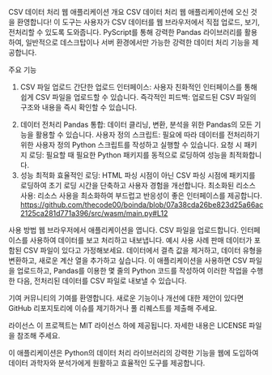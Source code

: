 CSV 데이터 처리 웹 애플리케이션
개요
CSV 데이터 처리 웹 애플리케이션에 오신 것을 환영합니다! 이 도구는 사용자가 CSV 데이터를 웹 브라우저에서 직접 업로드, 보기, 전처리할 수 있도록 도와줍니다. PyScript를 통해 강력한 Pandas 라이브러리를 활용하여, 일반적으로 데스크탑이나 서버 환경에서만 가능한 강력한 데이터 처리 기능을 제공합니다.

주요 기능

1. CSV 파일 업로드
간단한 업로드 인터페이스: 사용자 친화적인 인터페이스를 통해 쉽게 CSV 파일을 업로드할 수 있습니다.
즉각적인 피드백: 업로드된 CSV 파일의 구조와 내용을 즉시 확인할 수 있습니다.
<!-- 2. 데이터 보기
   인터랙티브 데이터 테이블: 데이터를 인터랙티브 테이블 형식으로 보여주어 쉽게 탐색하고 검사할 수 있습니다.
   정렬 및 필터링: 테이블 내에서 데이터를 정렬하고 필터링할 수 있습니다. -->
2. 데이터 전처리
   Pandas 통합: 데이터 클리닝, 변환, 분석을 위한 Pandas의 모든 기능을 활용할 수 있습니다.
   사용자 정의 스크립트: 필요에 따라 데이터를 전처리하기 위한 사용자 정의 Python 스크립트를 작성하고 실행할 수 있습니다.
   요청 시 패키지 로딩: 필요할 때 필요한 Python 패키지를 동적으로 로딩하여 성능을 최적화합니다.
3. 성능 최적화
효율적인 로딩: HTML 파싱 시점이 아닌 CSV 파싱 시점에 패키지를 로딩하여 초기 로딩 시간을 단축하고 사용자 경험을 개선합니다.
최소화된 리소스 사용: 리소스 사용을 최소화하여 부드럽고 반응성이 좋은 인터페이스를 제공합니다.
https://github.com/thecode00/boinda/blob/07a38cda26be823d25a66ac2125ca281d771a396/src/wasm/main.py#L12
 <!-- 5. 데이터 내보내기
    처리된 데이터 저장: 전처리된 데이터를 CSV 형식으로 다시 내보내어 다른 애플리케이션이나 워크플로우에서 사용할 수 있습니다.
    다운로드 옵션: 전처리 후 데이터를 쉽게 다운로드할 수 있습니다.
    작동 방식
    CSV 파일 업로드: CSV 파일을 드래그 앤 드롭하거나 업로드 버튼을 사용하여 파일을 선택합니다.
    데이터 보기 및 검사: 업로드된 파일이 인터랙티브 테이블에 표시되며, 테이블 내에서 데이터를 정렬하고 필터링할 수 있습니다.
    데이터 전처리: 내장된 스크립트 에디터를 사용하여 Pandas를 이용한 Python 코드를 작성하고 실행하여 데이터를 전처리합니다.
    처리된 데이터 내보내기: 전처리가 완료되면 데이터를 CSV 파일로 내보낼 수 있습니다.
    시작하기
    사전 요구 사항
    최신 웹 브라우저(Chrome, Firefox, Edge 등)
    설치
    설치가 필요 없습니다! 웹 브라우저에서 애플리케이션을 열고 바로 CSV 데이터를 처리할 수 있습니다. -->

사용 방법
웹 브라우저에서 애플리케이션을 엽니다.
CSV 파일을 업로드합니다.
인터페이스를 사용하여 데이터를 보고 처리하고 내보냅니다.
예시 사용 사례
판매 데이터가 포함된 CSV 파일이 있다고 가정해보세요. 데이터에서 결측 값을 제거하고, 데이터 유형을 변환하고, 새로운 계산 열을 추가하고 싶습니다. 이 애플리케이션을 사용하면 CSV 파일을 업로드하고, Pandas를 이용한 몇 줄의 Python 코드를 작성하여 이러한 작업을 수행한 다음, 전처리된 데이터를 CSV 파일로 내보낼 수 있습니다.

기여
커뮤니티의 기여를 환영합니다. 새로운 기능이나 개선에 대한 제안이 있다면 GitHub 리포지토리에 이슈를 제기하거나 풀 리퀘스트를 제출해 주세요.

라이선스
이 프로젝트는 MIT 라이선스 하에 제공됩니다. 자세한 내용은 LICENSE 파일을 참조해 주세요.

이 애플리케이션은 Python의 데이터 처리 라이브러리의 강력한 기능을 웹에 도입하여 데이터 과학자와 분석가에게 원활하고 효율적인 도구를 제공합니다.
